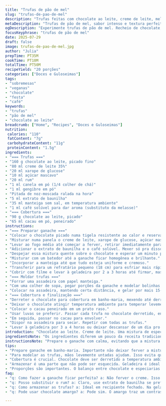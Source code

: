 ```yaml
---
title: "Trufas de pão de mel"
slug: "trufas-de-pao-de-mel"
description: "Trufas feitas com chocolate ao leite, creme de leite, melaço, rum e especiarias típicas do pão de mel. Revestidas com chocolate e cacau em pó para textura. Versão adaptada com açúcar mascavo e um toque de café para intensificar aroma. Receita vegetariana, sem nozes, sem glúten e sem ovos, rende cerca de 20 unidades."
metaDescription: "Trufas de pão de mel, sabor intenso e textura perfeita, ideal para acompanhar um café. Receita simples e deliciosa."
ogDescription: "Experimente trufas de pão de mel. Recheio de chocolate, especiarias e um toque de café. Ideal para a hora do café."
focusKeyphrase: "trufas de pão de mel"
date: 2025-07-29
draft: false
image: trufas-de-pao-de-mel.jpg
author: "Julia"
prepTime: PT35M
cookTime: PT10M
totalTime: PT50M
recipeYield: "20 porções"
categories: ["Doces e Guloseimas"]
tags:
- "sobremesas"
- "veganas"
- "chocolate"
- "festa"
- "café"
keywords:
- "trufas"
- "pão de mel"
- "chocolate ao leite"
breadcrumb: ["Home", "Recipes", "Doces e Guloseimas"]
nutrition: 
 calories: "110"
 fatContent: "7g"
 carbohydrateContent: "11g"
 proteinContent: "1.5g"
ingredients:
- "=== Trufas ==="
- "160 g chocolate ao leite, picado fino"
- "80 ml creme de leite 35%"
- "20 ml xarope de glucose"
- "10 ml açúcar mascavo"
- "20 ml rum"
- "1 ml canela em pó (1/4 colher de chá)"
- "1 ml gengibre em pó"
- "Pitada de noz-moscada ralada na hora"
- "5 ml extrato de baunilha"
- "35 ml manteiga sem sal, em temperatura ambiente"
- "1 ml café solúvel para dar aroma (substituto da melasse)"
- "=== Cobertura ==="
- "90 g chocolate ao leite, picado"
- "65 ml cacau em pó, peneirado"
instructions:
- "=== Preparar ganache ==="
- "Colocar o chocolate picado numa tigela resistente ao calor e reservar."
- "Misturar numa panela o creme de leite, xarope de glucose, açúcar mascavo, rum, canela, gengibre e noz-moscada."
- "Levar ao fogo médio até começar a ferver, retirar imediatamente para não perder aroma."
- "Adicionar o extrato de baunilha e o café solúvel. Mexer só pra dissolver."
- "Despejar essa mistura quente sobre o chocolate e esperar um minuto para amolecer."
- "Misturar com um batedor até a ganache ficar homogênea e brilhante."
- "Incorporar a manteiga até que tudo esteja uniforme e cremoso."
- "Transferir para um refratário pequeno (18 cm) para esfriar mais rápido."
- "Cobrir com filme e levar à geladeira por 2 a 3 horas até firmar, mas sem endurecer demais."
- "=== Moldar trufas ==="
- "Forrar uma assadeira com papel manteiga."
- "Com uma colher de sopa, pegar porções da ganache e modelar bolinhas com as mãos."
- "Colocar na assadeira, mantendo certa distância, e gelar por mais 15-20 minutos."
- "=== Cobertura e finalização ==="
- "Derreter o chocolate para cobertura em banho-maria, mexendo até derreter por completo."
- "Deixar o chocolate atingir temperatura ambiente para temperar levemente."
- "Colocar o cacau peneirado em um prato raso."
- "Usar luvas se preferir. Passar cada trufa no chocolate derretido, enrolando para cobertura fina."
- "Em seguida, passar no cacau para envolver."
- "Dispor na assadeira para secar. Repetir com todas as trufas."
- "Levar à geladeira por 3 a 4 horas ou deixar descansar de um dia pro outro para firmar."
introduction: "Chocolate ao leite. Creme de leite. Uma mistura de especiarias - canela, gengibre, noz-moscada. Tudo lembra o pão de mel tradicional, mas transformado em bolinhas delicadas que derretem na boca. Uma pitada de café solúvel traz profundidade ao sabor. A doçura controlada pelo açúcar mascavo e o toque alcoólico do rum fazem a combinação ficar interessante. A trama começa com o preparo da ganache, que é gelada até dar ponto de modelar. Depois, as bolinhas são cobertas com chocolate derretido e passadas no cacau, conferindo textura e contraste. O resultado? Uma mistura de texturas que explodem sabores inusitados. Trufas que convidam a um café à tarde, acompanhadas de uma boa conversa e aquela preguiça gostosa de fim de semana."
ingredientsNote: "Os ingredientes diferem um pouco da receita tradicional para dar um toque mais brasileiro e um sabor mais complexo. O açúcar mascavo reina em vez da melaço, conferindo uma doçura mais terrosa e um leve toque molhado que lembra ingredientes típicos do pão de mel feito em casa. O café solúvel entra para destacar o aroma e a profundidade, substituindo a melasse, que às vezes não é fácil de encontrar por aqui. A manteiga cuidadosamente amolecida é essencial para o mínimo de untuosidade e maciez na ganache, enquanto o rum dá aquele punch alcoólico que harmoniza com as especiarias. Escolha um chocolate ao leite de qualidade, pois ele é protagonista na textura e sabor. Use o cacau para dar acabamento e aparência bonita, além do contraste amargo que equilibra o doce."
instructionsNote: "Prepare o ganache com calma, evitando que a mistura ferva por muito tempo para não perder as notas aromáticas do rum e das especiarias. Passe o chocolate picado já na tigela pra facilitar o derretimento com o calor do creme quente, depois espere um minuto antes de mexer para evitar o choque térmico que queima o chocolate. A ganache precisa ficar firme, mas maleável para dar ponto de modelagem, por isso o tempo na geladeira é regra. Mãos levemente untadas podem ajudar a modelar as bolinhas com mais facilidade. Na hora de cobrir, o chocolate deve estar temperado a temperatura ambiente para formar a crosta fina desejada, garantindo textura crocante que se quebra ao toque. Envolver com cacau dá aquele acabamento de brilho fosco e evita que as trufas grudem umas nas outras. Guardar na geladeira, firme, até servir. Tempo faz diferença, nada de pressa."
tips:
- "Prepare ganache em banho-maria. Importante não deixar ferver a mistura com o creme. Derreter chocolate corretamente é chave. Escolha bem o chocolate. Limite ao calor. Misture suavemente, mas não perca paciência. Pode demorar um pouco. Ganache precisa de descanso na geladeira. Tempo ajuda a firmar. Não corra com essa parte."
- "Para modelar as trufas, mãos levemente untadas ajudam. Isso evita que a mistura grude. Use uma colher para pegar a ganache. Porções de tamanho uniforme são melhores. Faça bolinhas, mas sem pressa. Coloque na assadeira, espaçadas. Gelar as bolinhas ajuda a manter a forma. Mais tempo na geladeira é bom."
- "Cobertura é crucial. Chocolate deve ser derretido a temperatura ambiente. Temperar chocolate é prática necessária. Assim, ganha crocância na hora de comer. Use cacau peneirado pra envolver as trufas. Evitar que grudem é essencial. Mantenha em um lugar fresco depois de cobrir."
- "Armazenar é uma parte que não pode ser esquecida. Geladeira é ideal para manter a textura. Mas não se esqueça de cobrir bem. Para evitar a absorção de odores. Se gostar, pode congelar também. Mais tempo de armazenamento, mas textura muda. Na dúvida, melhor testar por pequenas porções."
- "Proporções são importantes. O balanço entre chocolate e especiarias faz diferença. Cafés diferentes podem harmonizar bem, experimente. Se quiser, adicionar frutas secas é uma boa ideia. Isso traz um toque especial. Variantes na receita são sempre bem-vindas. A criatividade deve entrar na cozinha."
faq:
- "q: Como fazer a ganache ficar perfeita? a: Não ferver o creme. Isso é importante. O chocolate derrete com o calor. Misture devagar, não desespere. Receita pede um pouco de descanso."
- "q: Posso substituir o rum? a: Claro, use extrato de baunilha se preferir. Mas o rum traz um toque especial. Cuidado com o álcool, equilíbrio é tudo. Os sabores precisam se misturar bem."
- "q: Como armazenar as trufas? a: Ideal em recipiente fechado. Na geladeira, mas não muito tempo. Secar a superfície antes é bom. Também dá pra congelar. Mas a textura muda, pouco cuidado."
- "q: Pode usar chocolate amargo? a: Pode sim. O amargo traz um contraste interessante. Dependendo da receita, doce pode ser demais. O equilíbrio dos sabores é mais importante que tudo."

---
```

